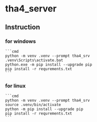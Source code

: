 # tha4_server


## Instruction

### for windows
    ```cmd
    python -m venv .venv --prompt tha4_srv
    .venv\Scripts\activate.bat
    python.exe -m pip install --upgrade pip
    pip install -r requrements.txt
    ```

### for linux
    ```cmd
    python -m venv .venv --prompt tha4_srv
    source .venv/bin/activate
    python -m pip install --upgrade pip
    pip install -r requrements.txt
    ```
